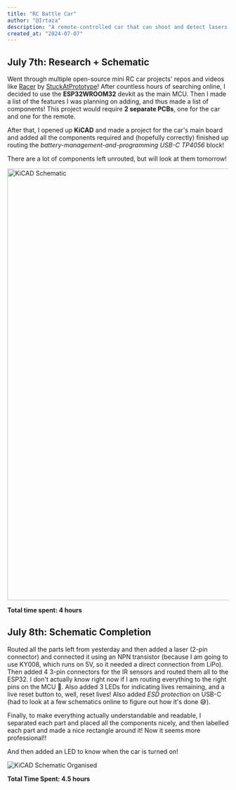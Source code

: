 ```yaml
---
title: "RC Battle Car"
author: "@Irtaza"
description: "A remote-controlled car that can shoot and detect lasers with a custom remote!"
created_at: "2024-07-07"
---
```


## July 7th: Research + Schematic

Went through multiple open-source mini RC car projects' repos and videos like [Racer](https://github.com/StuckAtPrototype/Racer/) by [StuckAtPrototype](https://github.com/StuckAtPrototype)! After countless hours of searching online, I decided to use the **ESP32WROOM32** devkit as the main MCU. Then I made a list of the features I was planning on adding, and thus made a list of components! This project would require **2 separate PCBs**, one for the car and one for the remote. 

After that, I opened up **KiCAD** and made a project for the car's main board and added all the components required and (hopefully correctly) finished up routing the _battery-management-and-programming USB-C TP4056_ block!

There are a lot of components left unrouted, but will look at them tomorrow!

<img width="980" alt="KiCAD Schematic" src="https://github.com/user-attachments/assets/5eb41caf-4950-458a-a4b6-2d819c1f4786" />

**Total time spent: 4 hours**

## July 8th: Schematic Completion

Routed all the parts left from yesterday and then added a laser (2-pin connector) and connected it using an NPN transistor (because I am going to use KY008, which runs on 5V, so it needed a direct connection from LiPo). Then added 4 3-pin connectors for the IR sensors and routed them all to the ESP32. I don't actually know right now if I am routing everything to the right pins on the MCU 🫠. Also added 3 LEDs for indicating lives remaining, and a live reset button to, well, reset lives! Also added _ESD protection_ on USB-C (had to look at a few schematics online to figure out how it's done 😅). 

Finally, to make everything actually understandable and readable, I separated each part and placed all the components nicely, and then labelled each part and made a nice rectangle around it! Now it seems more professional!!

And then added an LED to know when the car is turned on!

![KiCAD Schematic Organised](https://github.com/user-attachments/assets/fdb5311f-afa5-4456-bbe2-83e877720bf8)


**Total Time Spent: 4.5 hours**
